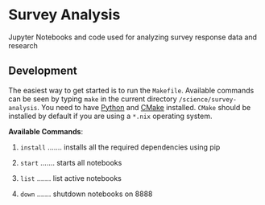 # Survey Analysis

Jupyter Notebooks and code used for analyzing survey response data and research

## Development

The easiest way to get started is to run the `Makefile`. Available commands can be seen by typing `make` in the current directory `/science/survey-analysis`. You need to have [Python](https://www.python.org/downloads/) and [CMake](https://cmake.org/) installed. `CMake` should be installed by default if you are using a `*.nix` operating system.

**Available Commands**:

1. `install` ....... installs all the required dependencies using pip

2. `start` ....... starts all notebooks

3. `list` ....... list active notebooks

4. `down` ....... shutdown notebooks on 8888
